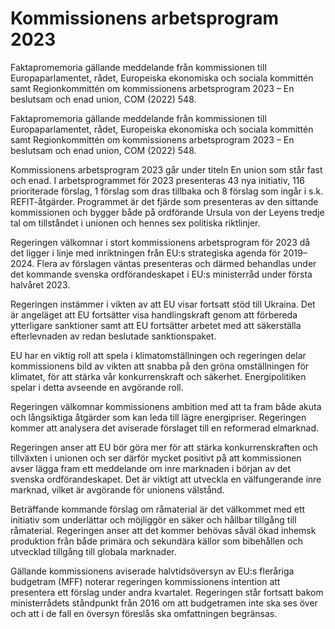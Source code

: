 # Kommissionens arbetsprogram 2023

Faktapromemoria gällande meddelande från kommissionen till Europaparlamentet, rådet, Europeiska ekonomiska och sociala kommittén samt Regionkommittén om kommissionens
arbetsprogram 2023 – En beslutsam och enad union, COM (2022) 548.

Faktapromemoria gällande meddelande från kommissionen till Europaparlamentet, rådet, Europeiska ekonomiska och sociala kommittén samt Regionkommittén om kommissionens
arbetsprogram 2023 – En beslutsam och enad union, COM (2022) 548.

Kommissionens arbetsprogram 2023 går under titeln En union som står fast och enad. I arbetsprogrammet för 2023 presenteras 43 nya initiativ, 116 prioriterade förslag, 1 förslag som dras tillbaka och 8 förslag som ingår i s.k. REFIT-åtgärder. Programmet är det fjärde som presenteras av den sittande kommissionen och bygger både på ordförande Ursula von der Leyens tredje tal om tillståndet i unionen och hennes sex politiska riktlinjer.

Regeringen välkomnar i stort kommissionens arbetsprogram för 2023 då det ligger i linje med inriktningen från EU:s strategiska agenda för 2019–2024. Flera av förslagen väntas presenteras och därmed behandlas under det kommande svenska ordförandeskapet i EU:s ministerråd under första halvåret 2023.

Regeringen instämmer i vikten av att EU visar fortsatt stöd till Ukraina. Det är angeläget att EU fortsätter visa handlingskraft genom att förbereda ytterligare sanktioner samt att EU fortsätter arbetet med att säkerställa efterlevnaden av redan beslutade sanktionspaket.

EU har en viktig roll att spela i klimatomställningen och regeringen delar kommissionens bild av vikten att snabba på den gröna omställningen för klimatet, för att stärka vår konkurrenskraft och säkerhet. Energipolitiken spelar i detta avseende en avgörande roll.

Regeringen välkomnar kommissionens ambition med att ta fram både akuta och långsiktiga åtgärder som kan leda till lägre energipriser. Regeringen kommer att analysera det aviserade förslaget till en reformerad elmarknad.

Regeringen anser att EU bör göra mer för att stärka konkurrenskraften och tillväxten i unionen och ser därför mycket positivt på att kommissionen avser lägga fram ett meddelande om inre marknaden i början av det svenska ordförandeskapet. Det är viktigt att utveckla en välfungerande inre marknad, vilket är avgörande för unionens välstånd.

Beträffande kommande förslag om råmaterial är det välkommet med ett initiativ som underlättar och möjliggör en säker och hållbar tillgång till råmaterial. Regeringen anser att det kommer behövas såväl ökad inhemsk produktion från både primära och sekundära källor som bibehållen och utvecklad tillgång till globala marknader.

Gällande kommissionens aviserade halvtidsöversyn av EU:s fleråriga budgetram (MFF) noterar regeringen kommissionens intention att presentera ett förslag under andra kvartalet. Regeringen står fortsatt bakom ministerrådets ståndpunkt från 2016 om att budgetramen inte ska ses över och att i de fall en översyn föreslås ska omfattningen begränsas.

